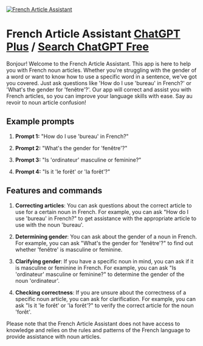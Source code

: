 
[![French Article Assistant](https://files.oaiusercontent.com/file-AbBiiSzbu2akKcfLQxicazas?se=2123-10-17T09%3A40%3A39Z&sp=r&sv=2021-08-06&sr=b&rscc=max-age%3D31536000%2C%20immutable&rscd=attachment%3B%20filename%3D0e64557d-2ebe-45bb-b5f4-117be5914837.png&sig=GrlEe4TMv4iTATVdIBLifc0rt2hZQ/PBTeSNqjPN274%3D)](https://chat.openai.com/g/g-dUaZhBVto-french-article-assistant)

# French Article Assistant [ChatGPT Plus](https://chat.openai.com/g/g-dUaZhBVto-french-article-assistant) / [Search ChatGPT Free](https://gptcall.net/index.html#/?search=French%20Article%20Assistant)

Bonjour! Welcome to the French Article Assistant. This app is here to help you with French noun articles. Whether you're struggling with the gender of a word or want to know how to use a specific word in a sentence, we've got you covered. Just ask questions like 'How do I use 'bureau' in French?' or 'What's the gender for 'fenêtre'?'. Our app will correct and assist you with French articles, so you can improve your language skills with ease. Say au revoir to noun article confusion!

## Example prompts

1. **Prompt 1:** "How do I use 'bureau' in French?"

2. **Prompt 2:** "What's the gender for 'fenêtre'?"

3. **Prompt 3:** "Is 'ordinateur' masculine or feminine?"

4. **Prompt 4:** "Is it 'le forêt' or 'la forêt'?"

## Features and commands

1. **Correcting articles**: You can ask questions about the correct article to use for a certain noun in French. For example, you can ask "How do I use 'bureau' in French?" to get assistance with the appropriate article to use with the noun 'bureau'.

2. **Determining gender**: You can ask about the gender of a noun in French. For example, you can ask "What's the gender for 'fenêtre'?" to find out whether 'fenêtre' is masculine or feminine.

3. **Clarifying gender**: If you have a specific noun in mind, you can ask if it is masculine or feminine in French. For example, you can ask "Is 'ordinateur' masculine or feminine?" to determine the gender of the noun 'ordinateur'.

4. **Checking correctness**: If you are unsure about the correctness of a specific noun article, you can ask for clarification. For example, you can ask "Is it 'le forêt' or 'la forêt'?" to verify the correct article for the noun 'forêt'.

Please note that the French Article Assistant does not have access to knowledge and relies on the rules and patterns of the French language to provide assistance with noun articles.


